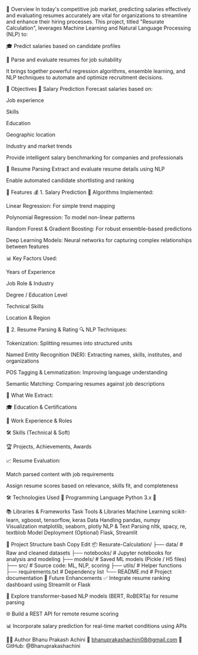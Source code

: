 📌 Overview
In today's competitive job market, predicting salaries effectively and evaluating resumes accurately are vital for organizations to streamline and enhance their hiring processes.
This project, titled "Resurate Calculation", leverages Machine Learning and Natural Language Processing (NLP) to:

🎓 Predict salaries based on candidate profiles

📄 Parse and evaluate resumes for job suitability

It brings together powerful regression algorithms, ensemble learning, and NLP techniques to automate and optimize recruitment decisions.

🎯 Objectives
🧠 Salary Prediction
Forecast salaries based on:

Job experience

Skills

Education

Geographic location

Industry and market trends

Provide intelligent salary benchmarking for companies and professionals

📝 Resume Parsing
Extract and evaluate resume details using NLP

Enable automated candidate shortlisting and ranking

🚀 Features
💰 1. Salary Prediction
🔧 Algorithms Implemented:

Linear Regression: For simple trend mapping

Polynomial Regression: To model non-linear patterns

Random Forest & Gradient Boosting: For robust ensemble-based predictions

Deep Learning Models: Neural networks for capturing complex relationships between features

📊 Key Factors Used:

Years of Experience

Job Role & Industry

Degree / Education Level

Technical Skills

Location & Region

📄 2. Resume Parsing & Rating
🔍 NLP Techniques:

Tokenization: Splitting resumes into structured units

Named Entity Recognition (NER): Extracting names, skills, institutes, and organizations

POS Tagging & Lemmatization: Improving language understanding

Semantic Matching: Comparing resumes against job descriptions

📌 What We Extract:

🎓 Education & Certifications

💼 Work Experience & Roles

🛠 Skills (Technical & Soft)

🏆 Projects, Achievements, Awards

📈 Resume Evaluation:

Match parsed content with job requirements

Assign resume scores based on relevance, skills fit, and completeness

🛠 Technologies Used
📌 Programming Language
Python 3.x 🐍

📚 Libraries & Frameworks
Task	Tools & Libraries
Machine Learning	scikit-learn, xgboost, tensorflow, keras
Data Handling	pandas, numpy
Visualization	matplotlib, seaborn, plotly
NLP & Text Parsing	nltk, spacy, re, textblob
Model Deployment	(Optional) Flask, Streamlit

📁 Project Structure
bash
Copy
Edit
📦 Resurate-Calculation/
├── data/                 # Raw and cleaned datasets
├── notebooks/            # Jupyter notebooks for analysis and modeling
├── models/               # Saved ML models (Pickle / H5 files)
├── src/                  # Source code: ML, NLP, scoring
├── utils/                # Helper functions
├── requirements.txt      # Dependency list
└── README.md             # Project documentation
🔮 Future Enhancements
✅ Integrate resume ranking dashboard using Streamlit or Flask

🧠 Explore transformer-based NLP models (BERT, RoBERTa) for resume parsing

🌐 Build a REST API for remote resume scoring

📊 Incorporate salary prediction for real-time market conditions using APIs

🙋‍♂️ Author
Bhanu Prakash Achini
📧 bhanuprakashachini08@gmail.com
🔗 GitHub: @Bhanuprakashachini
